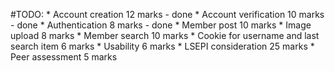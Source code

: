#TODO:
    * Account creation 12 marks - done
    * Account verification 10 marks - done
    * Authentication 8 marks - done
    * Member post 10 marks
    * Image upload 8 marks
    * Member search 10 marks
    * Cookie for username and last search item 6 marks
    * Usability 6 marks
    * LSEPI consideration 25 marks
    * Peer assessment 5 marks
    
    
    